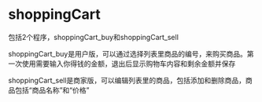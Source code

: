 # shoppingCart
包括2个程序，shoppingCart_buy和shoppingCart_sell  

shoppingCart_buy是用户版，可以通过选择列表里商品的编号，来购买商品。第一次使用需要输入你得钱的金额，退出后显示购物车内容和剩余金额并保存  

shoppingCart_sell是商家版，可以编辑列表里的商品，包括添加和删除商品，商品包括“商品名称”和“价格”
